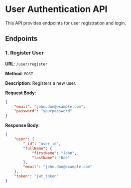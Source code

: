 # User Authentication API

This API provides endpoints for user registration and login.

## Endpoints

### 1. Register User

**URL**: `/user/register`

**Method**: `POST`

**Description**: Registers a new user.

**Request Body**:
```json
{
    "email": "john.doe@example.com",
    "password": "yourpassword"
}
```

**Response Body**:
```json
{
    "user": {
        "_id": "user_id",
        "fullName": {
            "firstName": "John",
            "lastName": "Doe"
        },
        "email": "john.doe@example.com"
    },
    "token": "jwt_token"
}
```
````
